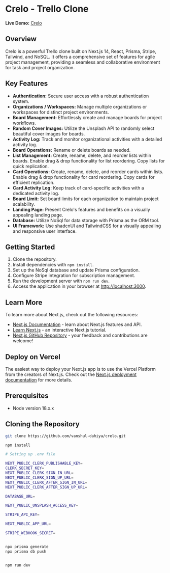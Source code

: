 # Crelo - Trello Clone

**Live Demo:** [Crelo](https://crelo.vercel.app/)

## Overview

Crelo is a powerful Trello clone built on Next.js 14, React, Prisma, Stripe, Tailwind, and NoSQL. It offers a comprehensive set of features for agile project management, providing a seamless and collaborative environment for task and project organization.

## Key Features

- **Authentication:** Secure user access with a robust authentication system.
- **Organizations / Workspaces:** Manage multiple organizations or workspaces for distinct project environments.
- **Board Management:** Effortlessly create and manage boards for project workflows.
- **Random Cover Images:** Utilize the Unsplash API to randomly select beautiful cover images for boards.
- **Activity Log:** Track and monitor organizational activities with a detailed activity log.
- **Board Operations:** Rename or delete boards as needed.
- **List Management:** Create, rename, delete, and reorder lists within boards. Enable drag & drop functionality for list reordering. Copy lists for quick replication.
- **Card Operations:** Create, rename, delete, and reorder cards within lists. Enable drag & drop functionality for card reordering. Copy cards for efficient replication.
- **Card Activity Log:** Keep track of card-specific activities with a dedicated activity log.
- **Board Limit:** Set board limits for each organization to maintain project scalability.
- **Landing Page:** Present Crelo's features and benefits on a visually appealing landing page.
- **Database:** Utilize NoSql for data storage with Prisma as the ORM tool.
- **UI Framework:** Use shadcnUI and TailwindCSS for a visually appealing and responsive user interface.

## Getting Started

1. Clone the repository.
2. Install dependencies with `npm install`.
3. Set up the NoSql database and update Prisma configuration.
4. Configure Stripe integration for subscription management.
5. Run the development server with `npm run dev`.
6. Access the application in your browser at [http://localhost:3000](http://localhost:3000).

## Learn More

To learn more about Next.js, check out the following resources:

- [Next.js Documentation](https://nextjs.org/docs) - learn about Next.js features and API.
- [Learn Next.js](https://nextjs.org/learn) - an interactive Next.js tutorial.
- [Next.js GitHub Repository](https://github.com/vercel/next.js/) - your feedback and contributions are welcome!

## Deploy on Vercel

The easiest way to deploy your Next.js app is to use the Vercel Platform from the creators of Next.js. Check out the [Next.js deployment documentation](https://nextjs.org/docs/deployment) for more details.

## Prerequisites

- Node version 18.x.x

## Cloning the Repository

```bash
git clone https://github.com/vanshul-dahiya/crelo.git

npm install

# Setting up .env file

NEXT_PUBLIC_CLERK_PUBLISHABLE_KEY=
CLERK_SECRET_KEY=
NEXT_PUBLIC_CLERK_SIGN_IN_URL=
NEXT_PUBLIC_CLERK_SIGN_UP_URL=
NEXT_PUBLIC_CLERK_AFTER_SIGN_IN_URL=
NEXT_PUBLIC_CLERK_AFTER_SIGN_UP_URL=

DATABASE_URL=

NEXT_PUBLIC_UNSPLASH_ACCESS_KEY=

STRIPE_API_KEY=

NEXT_PUBLIC_APP_URL=

STRIPE_WEBHOOK_SECRET=


npx prisma generate
npx prisma db push


npm run dev
